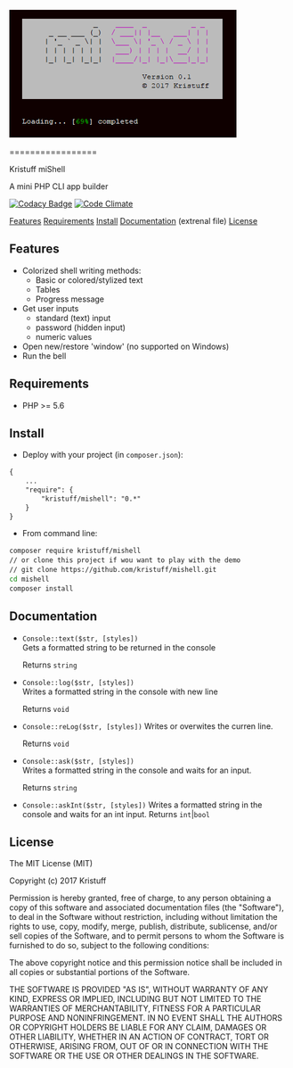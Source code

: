 
![logo](doc/screenshots/loading.png)

=================

Kristuff miShell 

A mini PHP CLI app builder

[![Codacy Badge](https://api.codacy.com/project/badge/Grade/4fd3728ced2b4d95b0eb549db7a0053b)](https://www.codacy.com/app/kristuff_/mishell?utm_source=github.com&amp;utm_medium=referral&amp;utm_content=kristuff/patabase&amp;utm_campaign=Badge_Grade)
[![Code Climate](https://codeclimate.com/github/kristuff/mishell/badges/gpa.svg)](https://codeclimate.com/github/kristuff/mishell)

[Features](Features) 
[Requirements](Requirements) 
[Install](Install) 
[Documentation](Documentation) (extrenal file) 
[License](License) 


Features
--------
- Colorized shell writing methods:
    - Basic or colored/stylized text
    - Tables
    - Progress message
- Get user inputs
    - standard (text) input
    - password (hidden input)
    - numeric values   
- Open new/restore 'window' (no supported on Windows)
- Run the bell

Requirements
------------
- PHP >= 5.6

Install
--------
- Deploy with your project (in `composer.json`):
```
{
    ...
    "require": {
        "kristuff/mishell": "0.*"
    }
}
```

- From command line:
```bash
composer require kristuff/mishell
// or clone this project if wou want to play with the demo
// git clone https://github.com/kristuff/mishell.git
cd mishell
composer install
```


Documentation
--------



-  `Console::text($str, [styles])`  
    Gets a formatted string to be returned in the console 
    
    Returns `string`
-  `Console::log($str, [styles])`   
    Writes a formatted string in the console with new line
    
    Returns `void`
-  `Console::reLog($str, [styles])`
    Writes or overwites the curren line.
    
    Returns `void`
-  `Console::ask($str, [styles])`   
    Writes a formatted string in the console and waits for an input.

    Returns `string`
-  `Console::askInt($str, [styles])` 
    Writes a formatted string in the console and waits for an int input.
    Returns `int`|`bool`    



License
-------

The MIT License (MIT)

Copyright (c) 2017 Kristuff

Permission is hereby granted, free of charge, to any person obtaining a copy
of this software and associated documentation files (the "Software"), to deal
in the Software without restriction, including without limitation the rights
to use, copy, modify, merge, publish, distribute, sublicense, and/or sell
copies of the Software, and to permit persons to whom the Software is
furnished to do so, subject to the following conditions:

The above copyright notice and this permission notice shall be included in
all copies or substantial portions of the Software.

THE SOFTWARE IS PROVIDED "AS IS", WITHOUT WARRANTY OF ANY KIND, EXPRESS OR
IMPLIED, INCLUDING BUT NOT LIMITED TO THE WARRANTIES OF MERCHANTABILITY,
FITNESS FOR A PARTICULAR PURPOSE AND NONINFRINGEMENT. IN NO EVENT SHALL THE
AUTHORS OR COPYRIGHT HOLDERS BE LIABLE FOR ANY CLAIM, DAMAGES OR OTHER
LIABILITY, WHETHER IN AN ACTION OF CONTRACT, TORT OR OTHERWISE, ARISING FROM,
OUT OF OR IN CONNECTION WITH THE SOFTWARE OR THE USE OR OTHER DEALINGS IN
THE SOFTWARE.
